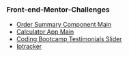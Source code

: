 <h3>Front-end-Mentor-Challenges</h3>

<ul>
  <li><a href="https://thomsult.github.io/Front-end-Mentor-Challenges/order-summary-component-main/" >Order Summary Component Main</a></li>
  <li><a href="https://thomsult.github.io/Front-end-Mentor-Challenges/calculator-app-main/" >Calculator App Main</a></li>
  <li><a href="https://thomsult.github.io/Front-end-Mentor-Challenges/coding-bootcamp-testimonials-slider-master/" >Coding Bootcamp Testimonials Slider</a></li>
  <li><a href="https://github.com/thomsult/Front-end-Mentor-Challenges/iptracker/" >Iptracker</a></li>
<ul>
